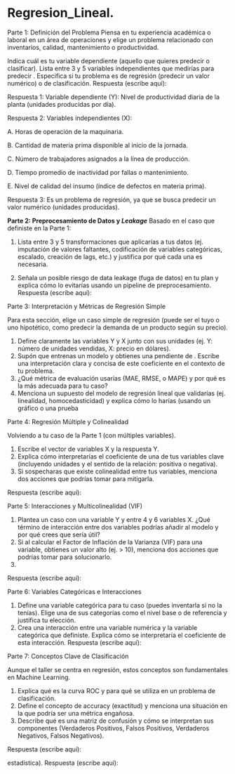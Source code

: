 # Regresion_Lineal.
Parte 1: Definición del Problema
Piensa en tu experiencia académica o laboral en un área de operaciones y elige un problema relacionado con inventarios, calidad, mantenimiento o productividad.

Indica cuál es tu variable dependiente 
 (aquello que quieres predecir o clasificar).
Lista entre 3 y 5 variables independientes 
 que medirías para predecir 
.
Especifica si tu problema es de regresión (predecir un valor numérico) o de clasificación.
Respuesta (escribe aquí):

Respuesta 1: 
Variable dependiente (Y): Nivel de productividad diaria de la planta (unidades producidas por día).

Respuesta 2:
Variables independientes (X):

A. Horas de operación de la maquinaria.

B. Cantidad de materia prima disponible al inicio de la jornada.

C. Número de trabajadores asignados a la línea de producción.

D. Tiempo promedio de inactividad por fallas o mantenimiento.

E. Nivel de calidad del insumo (índice de defectos en materia prima).

Respuesta 3:
Es un problema de regresión, ya que se busca predecir un valor numérico (unidades producidas).


**Parte 2: Preprocesamiento de Datos y *Leakage***
Basado en el caso que definiste en la Parte 1:

1. Lista entre 3 y 5 transformaciones que aplicarías a tus datos (ej. imputación de valores faltantes, codificación de variables categóricas, escalado, creación de lags, etc.) y justifica por qué cada una es necesaria.
  
2. Señala un posible riesgo de data leakage (fuga de datos) en tu plan y explica cómo lo evitarías usando un pipeline de preprocesamiento.
Respuesta (escribe aquí):

Parte 3: Interpretación y Métricas de Regresión Simple

Para esta sección, elige un caso simple de regresión (puede ser el tuyo o uno hipotético, como predecir la demanda de un producto según su precio).

1. Define claramente las variables Y y X junto con sus unidades (ej. Y: número de unidades vendidas, X: precio en dólares).
2. Supón que entrenas un modelo y obtienes una pendiente de . Escribe una interpretación clara y concisa de este coeficiente en el contexto de tu problema.
3. ¿Qué métrica de evaluación usarías (MAE, RMSE, o MAPE) y por qué es la más adecuada para tu caso?
4. Menciona un supuesto del modelo de regresión lineal que validarías (ej. linealidad, homocedasticidad) y explica cómo lo harías (usando un gráfico o una prueba

Parte 4: Regresión Múltiple y Colinealidad

Volviendo a tu caso de la Parte 1 (con múltiples variables).

1. Escribe el vector de variables X y la respuesta Y.
2. Explica cómo interpretarías el coeficiente de una de tus variables clave (incluyendo unidades y el sentido de la relación: positiva o negativa).
3. Si sospecharas que existe colinealidad entre tus variables, menciona dos acciones que podrías tomar para mitigarla.
   
Respuesta (escribe aquí):

Parte 5: Interacciones y Multicolinealidad (VIF)

1. Plantea un caso con una variable Y y entre 4 y 6 variables X. ¿Qué término de interacción entre dos variables podrías añadir al modelo y por qué crees que sería útil?
2. Si al calcular el Factor de Inflación de la Varianza (VIF) para una variable, obtienes un valor alto (ej. > 10), menciona dos acciones que podrías tomar para solucionarlo.
3. 
Respuesta (escribe aquí):

Parte 6: Variables Categóricas e Interacciones

1. Define una variable categórica para tu caso (puedes inventarla si no la tenías). Elige una de sus categorías como el nivel base o de referencia y justifica tu elección.
2. Crea una interacción entre una variable numérica y la variable categórica que definiste. Explica cómo se interpretaría el coeficiente de esta interacción.
Respuesta (escribe aquí):

Parte 7: Conceptos Clave de Clasificación

Aunque el taller se centra en regresión, estos conceptos son fundamentales en Machine Learning.

1. Explica qué es la curva ROC y para qué se utiliza en un problema de clasificación.
2. Define el concepto de accuracy (exactitud) y menciona una situación en la que podría ser una métrica engañosa.
3. Describe qué es una matriz de confusión y cómo se interpretan sus componentes (Verdaderos Positivos, Falsos Positivos, Verdaderos Negativos, Falsos Negativos).
   
Respuesta (escribe aquí):












estadística).
Respuesta (escribe aquí):
